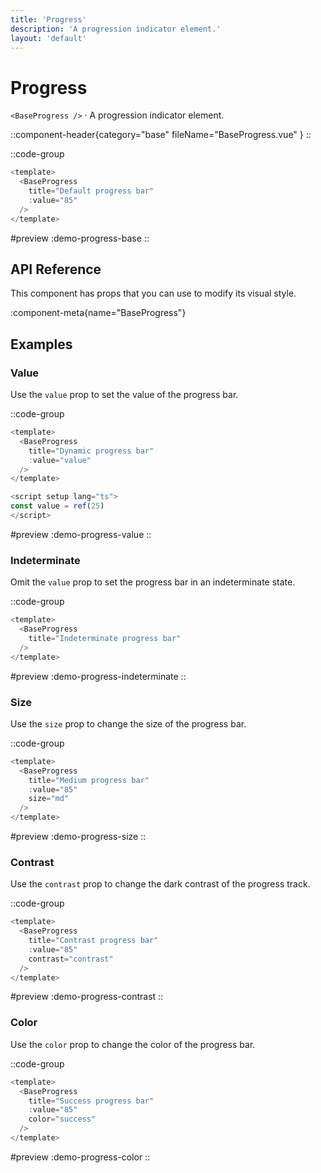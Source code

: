 ```yaml
---
title: 'Progress'
description: 'A progression indicator element.'
layout: 'default'
---
```


# Progress

`<BaseProgress />` · A progression indicator element.

::component-header{category="base" fileName="BaseProgress.vue" }
::

::code-group

```js [DemoProgressBase.vue]
<template>
  <BaseProgress
    title="Default progress bar"
    :value="85"
  />
</template>
```

#preview
:demo-progress-base
::

## API Reference

This component has props that you can use to modify its visual style.

:component-meta{name="BaseProgress"}

## Examples

### Value

Use the `value` prop to set the value of the progress bar.

::code-group

```js [DemoProgressValue.vue]
<template>
  <BaseProgress
    title="Dynamic progress bar"
    :value="value"
  />
</template>

<script setup lang="ts">
const value = ref(25)
</script>
```

#preview
:demo-progress-value
::

### Indeterminate

Omit the `value` prop to set the progress bar in an indeterminate state.

::code-group

```js [DemoProgressValue.vue]
<template>
  <BaseProgress
    title="Indeterminate progress bar"
  />
</template>
```

#preview
:demo-progress-indeterminate
::


### Size

Use the `size` prop to change the size of the progress bar.

::code-group

```js [DemoProgressSize.vue]
<template>
  <BaseProgress
    title="Medium progress bar"
    :value="85"
    size="md"
  />
</template>
```

#preview
:demo-progress-size
::

### Contrast

Use the `contrast` prop to change the dark contrast of the progress track.

::code-group

```js [DemoProgressContrast.vue]
<template>
  <BaseProgress
    title="Contrast progress bar"
    :value="85"
    contrast="contrast"
  />
</template>
```

#preview
:demo-progress-contrast
::

### Color

Use the `color` prop to change the color of the progress bar.

::code-group

```js [DemoProgressColor.vue]
<template>
  <BaseProgress
    title="Success progress bar"
    :value="85"
    color="success"
  />
</template>
```

#preview
:demo-progress-color
::

